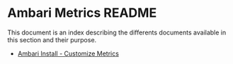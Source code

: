 # Ambari Metrics README

This document is an index describing the differents documents available in this section and their purpose.

- [Ambari Install - Customize Metrics](./ambari_install_customize.md)

